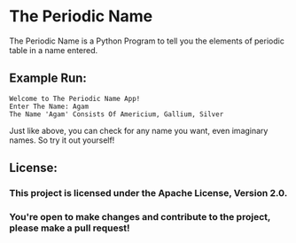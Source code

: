 # The Periodic Name
 
The Periodic Name is a Python Program to tell you the elements of periodic table in a name entered.

## Example Run:
```
Welcome to The Periodic Name App!
Enter The Name: Agam
The Name 'Agam' Consists Of Americium, Gallium, Silver
```

Just like above, you can check for any name you want, even imaginary names.
So try it out yourself!

## License:

### This project is licensed under the Apache License, Version 2.0. 
### You're open to make changes and contribute to the project, please make a pull request!